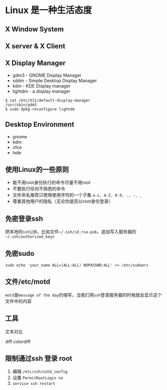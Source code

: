 # Linux 是一种生活态度

## X Window System

## X server & X Client

## X Display Manager

* gdm3 - GNOME Display Manager
* sddm - Simple Desktop Display Manager
* kdm - KDE Display manager
* lightdm - a display manager

```shell
$ cat /etc/X11/default-display-manager
/usr/sbin/gdm3
$ sudo dpkg-reconfigure lightdm
```

## Desktop Environment

* gnome
* kdm
* xfce
* lxde

## 使用Linux的一些原则

+ 能不用root身份执行的命令尽量不用root
+ 不要执行任何不熟悉的命令
+ 文件命名推荐只使用使用字符的一个子集 `a-z, A-Z, 0-9, ., -, _`
+ 尊重其他用户的隐私（无论你是否以root身份登录）

## 免密登录ssh

把本地的`ssh公钥`，比如文件`~/.ssh/id_rsa.pub`，追加写入服务器的`~/.ssh/authorized_keys`

## 免密sudo

```shell
sudo echo 'your_name ALL=(ALL:ALL) NOPASSWD:ALL' >> /etc/sudoers
```

## 文件/etc/motd

`motd`是`message of the day`的缩写，当我们用`ssh`登录服务器的时候就会显示这个文件中的内容

## 工具

文本对比

diff colordiff

## 限制通过ssh 登录 root

1. 编辑 `/etc/ssh/sshd_config`
2. 设置 `PermitRootLogin no`
3. `service ssh restart`
